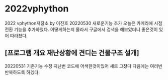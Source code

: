 # 2022vphython
2022 vphython저장소 by 이진호
20220530 새로운기능 추가
오늘은 카메라에 시점전환 기능을 추가하였다.
어떻게하는지 몰라서 구글에서 검색을 해보았더니 좋은것이 있어 따라쳤다.

## [프로그램 개요 재난상황에 견디는 건물구조 설개]


20220531 기존기능 수정
지난번 코드에 어색한것이있어 새로 고쳤다
다음에는 여러번 반복하도록 하겠다.
